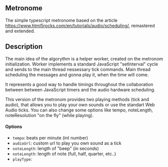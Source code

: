 ## Metronome

The simple typescript metronome based on the article https://www.html5rocks.com/en/tutorials/audio/scheduling/, remastered and extended.

## Description

The main idea of the algorythm is a helper worker, created on the metronom initialization. Worker implements a standard JavaScript "setInterval" cycle and sends to the main thread nessessary tick commands. Main thread scheduling the messages and gonna play it, when the time will come. 

It represents a good way to handle timings throughout the collaboration between between JavaScript timers and the audio hardware scheduling.

This version of the metronom provides two playing methods (tick and audio), that allows you to play your own sounds or use the standart Web Audio ticks. You can also change some options like tempo, noteLength, noteResolution "on the fly" (while playing).

#### Options

- ``tempo``: beats per minute (int number)
- ``audioUrl``: custom url to play you own sound as a tick
- ``noteLength``: length of "beep" (in seconds)
- ``noteLength``: length of note (full, half, quarter, etc..)
- ``playType``: 
